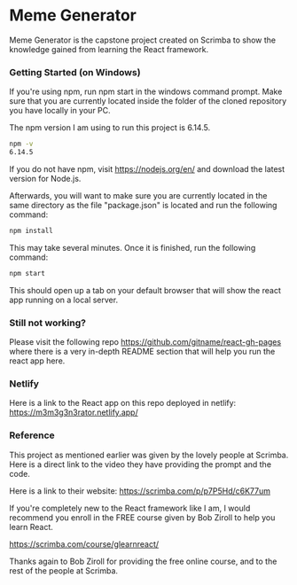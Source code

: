# Meme Generator
Meme Generator is the capstone project created on Scrimba to show the knowledge gained from learning the React framework. 

### Getting Started (on Windows)

If you're using npm, run npm start in the windows command prompt. Make sure that you are currently located inside the folder of the cloned repository you have locally in your PC. 

The npm version I am using to run this project is 6.14.5.

```bash
npm -v
6.14.5
```

If you do not have npm, visit https://nodejs.org/en/ and download the latest version for Node.js. 

Afterwards, you will want to make sure you are currently located in the same directory as the file "package.json" is located and run the following command:

```bash
npm install
```

This may take several minutes. Once it is finished, run the following command:

```bash
npm start
```

This should open up a tab on your default browser that will show the react app running on a local server. 

### Still not working?

Please visit the following repo https://github.com/gitname/react-gh-pages where there is a very in-depth README section that will help you run the react app here. 

### Netlify 

Here is a link to the React app on this repo deployed in netlify: https://m3m3g3n3rator.netlify.app/

### Reference
This project as mentioned earlier was given by the lovely people at Scrimba. Here is a direct link to the video they have providing the prompt and the code. 

Here is a link to their website: https://scrimba.com/p/p7P5Hd/c6K77um

If you're completely new to the React framework like I am, I would recommend you enroll in the FREE course given by Bob Ziroll to help you learn React. 

https://scrimba.com/course/glearnreact/

Thanks again to Bob Ziroll for providing the free online course, and to the rest of the people at Scrimba.




